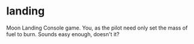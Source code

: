 # landing
Moon Landing
Console game. You, as the pilot need only set the mass of fuel to burn. Sounds easy enough, doesn't it?
